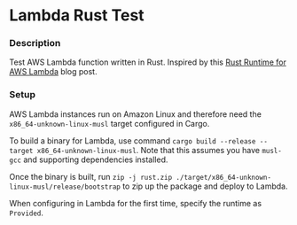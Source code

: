 # Lambda Rust Test

### Description
Test AWS Lambda function written in Rust. Inspired by this [Rust Runtime for AWS Lambda] blog post.

### Setup
AWS Lambda instances run on Amazon Linux and therefore need the `x86_64-unknown-linux-musl`
target configured in Cargo.

To build a binary for Lambda, use command `cargo build --release --target x86_64-unknown-linux-musl`.
Note that this assumes you have `musl-gcc` and supporting dependencies installed.

Once the binary is built, run `zip -j rust.zip ./target/x86_64-unknown-linux-musl/release/bootstrap`
to zip up the package and deploy to Lambda.

When configuring in Lambda for the first time, specify the runtime as `Provided`.


[Rust Runtime for AWS Lambda]: https://aws.amazon.com/blogs/opensource/rust-runtime-for-aws-lambda/
